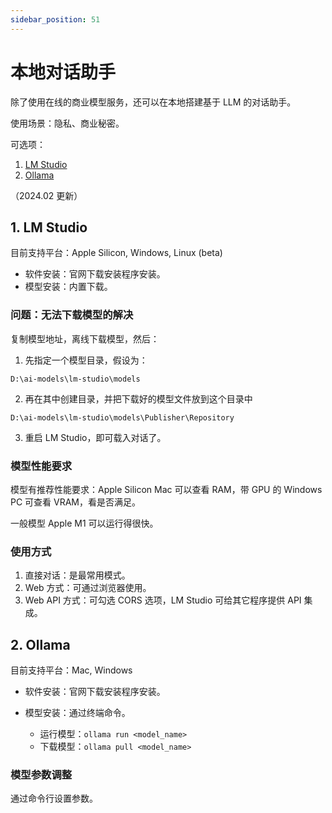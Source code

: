 ```yaml
---
sidebar_position: 51
---
```


# 本地对话助手

除了使用在线的商业模型服务，还可以在本地搭建基于 LLM 的对话助手。

使用场景：隐私、商业秘密。

可选项：

1. [LM Studio](https://lmstudio.ai/)
2. [Ollama](https://ollama.ai/)

（2024.02 更新）

## 1. LM Studio

目前支持平台：Apple Silicon, Windows, Linux (beta)

- 软件安装：官网下载安装程序安装。
- 模型安装：内置下载。

### 问题：无法下载模型的解决

复制模型地址，离线下载模型，然后：

1. 先指定一个模型目录，假设为：
```
D:\ai-models\lm-studio\models
```

2. 再在其中创建目录，并把下载好的模型文件放到这个目录中
```
D:\ai-models\lm-studio\models\Publisher\Repository
``` 

3. 重启 LM Studio，即可载入对话了。

### 模型性能要求

模型有推荐性能要求：Apple Silicon Mac 可以查看 RAM，带 GPU 的 Windows PC 可查看 VRAM，看是否满足。

一般模型 Apple M1 可以运行得很快。 

### 使用方式

1. 直接对话：是最常用模式。
2. Web 方式：可通过浏览器使用。
3. Web API 方式：可勾选 CORS 选项，LM Studio 可给其它程序提供 API 集成。

## 2. Ollama

目前支持平台：Mac, Windows

- 软件安装：官网下载安装程序安装。
- 模型安装：通过终端命令。

  - 运行模型：`ollama run <model_name>` 
  - 下载模型：`ollama pull <model_name>` 

### 模型参数调整

通过命令行设置参数。




